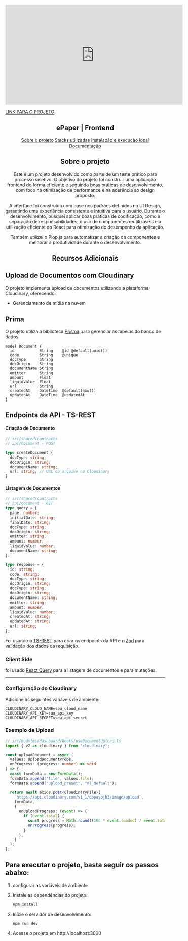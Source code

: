 <p align="center" id="menu">
<iframe width="560" height="315" src="https://www.youtube.com/embed/CVMx3trycY0?si=I9t4fpuCabmI1Km4" title="YouTube video player" frameborder="0" allow="accelerometer; autoplay; clipboard-write; encrypted-media; gyroscope; picture-in-picture; web-share" referrerpolicy="strict-origin-when-cross-origin" allowfullscreen></iframe>


<a  href="https://e-paper-teste-front-end.vercel.app/">LINK PARA O PROJETO</a>
</p>
<h2 align="center">ePaper | Frontend</h2>

<p align="center" id="menu">
  <a href="#sobre-o-projeto">Sobre o projeto</a>
  <a href="#stacks-utilizadas">Stacks utilizadas</a>
  <a href="#instalação-e-execução-local">Instalação e execução local</a>
  <a href="#documentação">Documentação</a>
</p>

<h2 align="center" id="sobre-o-projeto">Sobre o projeto</h2>

<p align="center">
  Este é um projeto desenvolvido como parte de um teste prático para processo seletivo. O objetivo do projeto foi construir uma aplicação frontend de forma eficiente e seguindo boas práticas de desenvolvimento, com foco na otimização de performance e na aderência ao design proposto.
</p>

<p align="center">
  A interface foi construída com base nos padrões definidos no UI Design, garantindo uma experiência consistente e intuitiva para o usuário. Durante o desenvolvimento, busquei aplicar boas práticas de codificação, como a separação de responsabilidades, o uso de componentes reutilizáveis e a utilização eficiente do React para otimização do desempenho da aplicação.
</p>

<p align="center">
  Também utilizei o Plop.js para automatizar a criação de componentes e melhorar a produtividade durante o desenvolvimento.


<h2 align="center" id="recursos-adicionais">Recursos Adicionais</h2>

## Upload de Documentos com Cloudinary

O projeto implementa upload de documentos utilizando a plataforma Cloudinary, oferecendo:

- Gerenciamento de mídia na nuvem

## Prima 

O projeto utiliza a biblioteca [Prisma](https://www.prisma.io/) para gerenciar as tabelas do banco de dados.

```
model Document {
  id           String    @id @default(uuid())
  code         String    @unique
  docType      String
  docOrigin    String
  documentName String
  emitter      String
  amount       Float
  liquidValue  Float
  url          String
  createdAt    DateTime  @default(now())
  updatedAt    DateTime  @updatedAt
}
```

## Endpoints da API - TS-REST

#### Criação de Documento

```typescript
// src/shared/contracts
// api/document - POST

type createDocument {
  docType: string;
  docOrigin: string;
  documentName: string;
  url: string; // URL do arquivo no Cloudinary
}
```

#### Listagem de Documentos

```typescript
// src/shared/contracts
// api/document - GET
type query = {
  page: number;
  initialDate: string;
  finalDate: string;
  docType: string;
  docOrigin: string;
  emitter: string;
  amount: number;
  liquidValue: number;
  documentName: string;
};

type response = {
  id: string;
  code: string;
  docType: string;
  docOrigin: string;
  docType: string;
  docOrigin: string;
  documentName: string;
  emitter: string;
  amount: number;
  liquidValue: number;
  createdAt: string;
  updatedAt: string;
  url: string;
};
```

Foi usando o [TS-REST](https://github.com/ts-rest/ts-rest) para criar os endpoints da API e o [Zod](https://github.com/colinhacks/zod) para validação dos dados da requisição.

### Client Side

foi usado [React Query](https://react-query.tanstack.com/) para a listagem de documentos e para mutações.

---

### Configuração do Cloudinary

Adicione as seguintes variáveis de ambiente:

```
CLOUDINARY_CLOUD_NAME=seu_cloud_name
CLOUDINARY_API_KEY=sua_api_key
CLOUDINARY_API_SECRET=seu_api_secret
```

### Exemplo de Upload

```typescript
// src/modules/dashboard/hooks/useDocumentUpload.ts
import { v2 as cloudinary } from "cloudinary";

const uploadDocument = async (
  values: UploadDocumentProps,
  onProgress: (progress: number) => void
) => {
  const formData = new FormData();
  formData.append("file", values.file);
  formData.append("upload_preset", "ml_default");

  return await axios.post<CloudinaryFile>(
    `https://api.cloudinary.com/v1_1/dbpayojb3/image/upload`,
    formData,
    {
      onUploadProgress: (event) => {
        if (event.total) {
          const progress = Math.round((100 * event.loaded) / event.total);
          onProgress(progress);
        }
      },
    }
  );
};
```

## Para executar o projeto, basta seguir os passos abaixo:

1. configurar as variáveis de ambiente



2. Instale as dependências do projeto:
   ```bash
   npm install
   ```

3. Inicie o servidor de desenvolvimento:
   ```bash
   npm run dev
   ```

4. Acesse o projeto em http://localhost:3000
